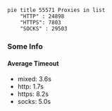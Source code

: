
```mermaid
pie title 55571 Proxies in list
    "HTTP" : 24898
    "HTTPS": 7803
    "SOCKS" : 29503
```

### Some Info
#### Average Timeout

- mixed: 3.6s
- http: 1.7s
- https: 8.2s
- socks: 5.0s